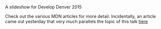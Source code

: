 A slideshow for Develop Denver 2015

Check out the various MDN articles for more detail. Incidentally, an article came out yesterday that very much parallels the topic of this talk [here](http://developer.telerik.com/featured/the-javascript-looping-evolution/)
